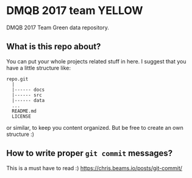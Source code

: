 # DMQB 2017 team YELLOW

DMQB 2017 Team Green data repository.

## What is this repo about?
You can put your whole projects related stuff in here. I suggest that you have a little structure like:

    repo.git
      |
      |------ docs
      |------ src
      |------ data
      ...
      README.md
      LICENSE
      
or similar, to keep you content organized. But be free to create an own structure :)

## How to write proper ```git commit``` messages?

This is a must have to read :) https://chris.beams.io/posts/git-commit/
